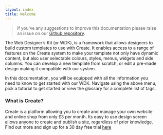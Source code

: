 ```yaml
---
layout: index
title: Welcome
---
```


> If you've any suggestions to improve this documentation please raise an issue on our [Github repository](https://github.com/createdotnet/createdotnet.github.io/issues). 

The Web Designer’s Kit (or WDK), is a framework that allows designers to build custom templates to use with Create.
It enables access to a range of features on the Create system to make your template not only have dynamic content, but also user selectable colours, styles, menus, widgets and side columns. You can develop a new template from scratch, or edit a pre-made design making it compatible with our system.

In this documentation, you will be equipped with all the information you need to know to get started with our WDK. Navigate using the above menu, pick a tutorial to get started or view the glossary for a complete list of tags.

### What is Create?
Create is a platform allowing you to create and manage your own website and online shop from only £3 per month. Its easy to use design screen allows anyone to create and publish a site, regardless of prior knowledge. Find out more and sign up for a 30 day free trial [here](http://www.create.net/)
